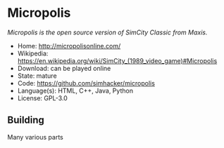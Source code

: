 # Micropolis

_Micropolis is the open source version of SimCity Classic from Maxis._

- Home: http://micropolisonline.com/
- Wikipedia: <https://en.wikipedia.org/wiki/SimCity_(1989_video_game)#Micropolis>
- Download: can be played online
- State: mature
- Code: https://github.com/simhacker/micropolis
- Language(s): HTML, C++, Java, Python
- License: GPL-3.0

## Building

Many various parts